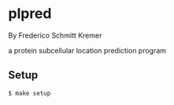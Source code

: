# plpred

By Frederico Schmitt Kremer

a protein subcellular location prediction program

## Setup

```
$ make setup
```

